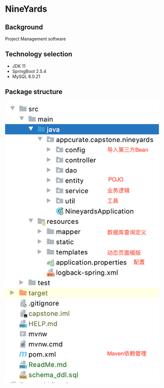 # NineYards

## Background
Project Management software

## Technology selection
- JDK 11
- SpringBoot 2.5.4
- MySQL 8.0.21

## Package structure
![Package structure](./src/main/resources/static/img/pkg_struc.png)